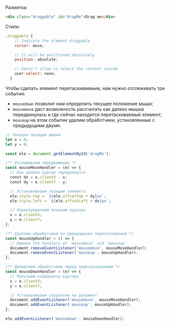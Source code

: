 Разметка:

```html
<div class="draggable" id="dragMe">Drag me</div>
```

Стили:

```javascript
.draggable {
    // Indicate the element draggable
    cursor: move;

    // It will be positioned absolutely
    position: absolute;

    // Doesn't allow to select the content inside
    user-select: none;
  }
```

Чтобы сделать элемент перетаскиваемым, нам нужно отслеживать три события:

- `mousedown` позволит нам определить текущее положение мыши;
- `mousemove` даст возможность рассчитать как далеко мышка передвинулась и где сейчас находится перетаскиваемый элемент;
- `mouseup` на этом событии удалим обработчики, установленные с предыдущими двумя.

```javascript
// Текущая позиция мышки
let x = 0;
let y = 0;

const ele = document.getElementById('dragMe');

/** Отслеживаем передвижение */
const mouseMoveHandler = (e) => {
  // Как далеко курсор передвинулся
  const dx = e.clientX - x;
  const dy = e.clientY - y;

  // Устанавливаем позицию элемента
  ele.style.top = `${ele.offsetTop + dy}px`;
  ele.style.left = `${ele.offsetLeft + dx}px`;

  // Переопределяем позицию курсора
  x = e.clientX;
  y = e.clientY;
};

/** Удаляем обработчики на прекращении перетаскивания */
const mouseUpHandler = () => {
  // Remove the handlers of `mousemove` and `mouseup`
  document.removeEventListener('mousemove', mouseMoveHandler);
  document.removeEventListener('mouseup', mouseUpHandler);
};

/** Добавляем обработчики перед перетаскиванием */
const mouseDownHandler = (e) => {
  // Получаем координаты курсора
  x = e.clientX;
  y = e.clientY;

  // Устанавливаем слушатели на документ
  document.addEventListener('mousemove', mouseMoveHandler);
  document.addEventListener('mouseup', mouseUpHandler);
};

ele.addEventListener('mousedown', mouseDownHandler);
```
